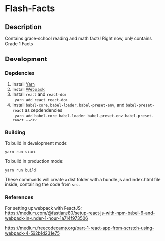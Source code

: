 # Flash-Facts

## Description
Contains grade-school reading and math facts! Right now, only contains
Grade 1 Facts

## Development
### Depdencies
1. Install [Yarn](https://yarnpkg.com/lang/en/docs/install/#windows-stable)
2. Install [Webpack](https://webpack.js.org/guides/installation/)
3. Install ```react``` and ```react-dom```  
   ``` yarn add react react-dom```  
4. Install ```babel-core```, ```babel-loader```, ```babel-preset-env```, and 
   ```babel-preset-react``` as depdendencies  
   ``` yarn add babel-core babel-loader babel-preset-env babel-preset-react --dev```

### Building
To build in development mode:  
```
yarn run start
```

To build in production mode:  
```
yarn run build
```

These commands will create a dist folder with a bundle.js and index.html file inside, containing the code from ```src```.  

### References
For setting up webpack with ReactJS:  
https://medium.com/@fastlane80/setup-react-js-with-npm-babel-6-and-webpack-in-under-1-hour-1a714f973506  

https://medium.freecodecamp.org/part-1-react-app-from-scratch-using-webpack-4-562b1d231e75

